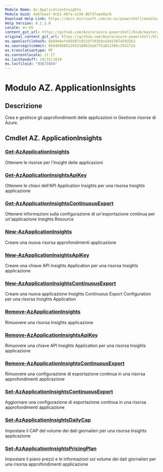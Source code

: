```yaml
---
Module Name: Az.ApplicationInsights
Module Guid: da67eaa7-4cb1-4bfa-a194-8bf3faae8ac6
Download Help Link: https://docs.microsoft.com/en-us/powershell/module/az.applicationinsights
Help Version: 0.1.2.0
Locale: en-US
content_git_url: https://github.com/Azure/azure-powershell/blob/master/src/ApplicationInsights/ApplicationInsights/help/Az.ApplicationInsights.md
original_content_git_url: https://github.com/Azure/azure-powershell/blob/master/src/ApplicationInsights/ApplicationInsights/help/Az.ApplicationInsights.md
ms.openlocfilehash: 0ab9ebefe99397c0133f193b9a16d15074293163
ms.sourcegitcommit: 0b94b9566124331d0b15eb7f5a811305c254172e
ms.translationtype: MT
ms.contentlocale: it-IT
ms.lasthandoff: 10/15/2019
ms.locfileid: "93673454"
---
```

# Modulo AZ. ApplicationInsights
## Descrizione
Crea e gestisce gli approfondimenti delle applicazioni in Gestione risorse di Azure.

## Cmdlet AZ. ApplicationInsights
### [Get-AzApplicationInsights](Get-AzApplicationInsights.md)
Ottenere le risorse per l'Insight delle applicazioni

### [Get-AzApplicationInsightsApiKey](Get-AzApplicationInsightsApiKey.md)
Ottenere le chiavi dell'API Application Insights per una risorsa Insights applicazione

### [Get-AzApplicationInsightsContinuousExport](Get-AzApplicationInsightsContinuousExport.md)
Ottenere informazioni sulla configurazione di un'esportazione continua per un'applicazione Insights Resource

### [New-AzApplicationInsights](New-AzApplicationInsights.md)
Creare una nuova risorsa approfondimenti applicazione

### [New-AzApplicationInsightsApiKey](New-AzApplicationInsightsApiKey.md)
Creare una chiave API Insights Application per una risorsa Insights applicazione

### [New-AzApplicationInsightsContinuousExport](New-AzApplicationInsightsContinuousExport.md)
Creare una nuova applicazione Insights Continuous Export Configuration per una risorsa Insights Application

### [Remove-AzApplicationInsights](Remove-AzApplicationInsights.md)
Rimuovere una risorsa Insights applicazione

### [Remove-AzApplicationInsightsApiKey](Remove-AzApplicationInsightsApiKey.md)
Rimuovere una chiave API Insights Application per una risorsa Insights applicazione

### [Remove-AzApplicationInsightsContinuousExport](Remove-AzApplicationInsightsContinuousExport.md)
Rimuovere una configurazione di esportazione continua in una risorsa approfondimenti applicazione

### [Set-AzApplicationInsightsContinuousExport](Set-AzApplicationInsightsContinuousExport.md)
Aggiornare una configurazione di esportazione continua in una risorsa approfondimenti applicazione

### [Set-AzApplicationInsightsDailyCap](Set-AzApplicationInsightsDailyCap.md)
Impostare il CAP del volume dei dati giornalieri per una risorsa Insights applicazione

### [Set-AzApplicationInsightsPricingPlan](Set-AzApplicationInsightsPricingPlan.md)
Impostare il piano prezzi e le informazioni sul volume dei dati giornalieri per una risorsa approfondimenti applicazione


